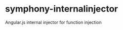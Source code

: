symphony-internalinjector
=========================

Angular.js internal injector for function injection
